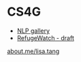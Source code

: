 
# CS4G

- [NLP gallery](https://lisatwyw.github.io/nlp-gala/)
- [RefugeWatch - draft](https://refugee-watch.streamlit.app/)

[about.me/lisa.tang](https://about.me/lisa.tang)
